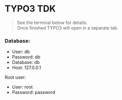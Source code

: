 # TYPO3 TDK

> See the terminal below for details.            
> Once finished TYPO3 will open in a separate tab

### Database:

* User: db
* Password: db
* Database: db
* Host: 127.0.0.1

Root user:
* User: root
* Password: password
